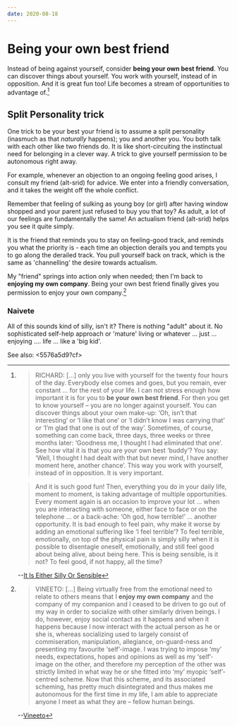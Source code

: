 ```yaml
---
date: 2020-08-18
---
```


# Being your own best friend

Instead of being against yourself, consider **being your own best friend**. You can discover things about yourself. You work with yourself, instead of in opposition. And it is great fun too! Life becomes a stream of opportunities to advantage of.[^bestfr]

## Split Personality trick

One trick to be your best your friend is to assume a split personality (inasmuch as that *naturally* happens); you and another you. You both talk with each other like two friends do. It is like short-circuiting the instinctual need for belonging in a clever way. A trick to give yourself permission to be autonomous right away.

For example, whenever an objection to an ongoing feeling good arises, I consult my friend (alt-srid) for advice. We enter into a friendly conversation, and it takes the weight off the whole conflict.

Remember that feeling of sulking as young boy (or girl) after having window shopped and your parent just refused to buy you that toy? As adult, a lot of our feelings are fundamentally the same! An actualism friend (alt-srid) helps you see it quite simply.

It is the friend that reminds you to stay on feeling-good track, and reminds you what the priority is - each time an objection derails you and tempts you to go along the derailed track. You pull yourself back on track, which is the same as 'channelling' the desire towards actualism.

My "friend" springs into action only when needed; then I'm back to **enjoying my own company**. Being your own best friend finally gives you permission to enjoy your own company.[^enjoy]

### Naivete

All of this sounds kind of silly, isn't it? There is nothing "adult" about it. No sophisticated self-help approach or 'mature' living or whatever ... just ... enjoying .... life ... like a 'big kid'.

See also: <5576a5d9?cf>

[^bestfr]:
    > RICHARD: [...] only you live with yourself for the twenty four hours of the day. Everybody else comes and goes, but you remain, ever constant ... for the rest of your life. I can not stress enough how important it is for you to **be your own best friend**. For then you get to know yourself – you are no longer against yourself. You can discover things about your own make-up: ‘Oh, isn’t that interesting’ or ‘I like that one’ or ‘I didn’t know I was carrying that’ or ‘I’m glad that one is out of the way’. Sometimes, of course, something can come back, three days, three weeks or three months later: ‘Goodness me, I thought I had eliminated that one’. See how vital it is that you are your own best ‘buddy’? You say: ‘Well, I thought I had dealt with that but never mind, I have another moment here, another chance’. This way you work with yourself, instead of in opposition. It is very important.

    > And it is such good fun! Then, everything you do in your daily life, moment to moment, is taking advantage of multiple opportunities. Every moment again is an occasion to improve your lot ... when you are interacting with someone, either face to face or on the telephone ... or a back-ache: ‘Oh god, how terrible!’ ... another opportunity. It is bad enough to feel pain, why make it worse by adding an emotional suffering like ‘I feel terrible’? To feel terrible, emotionally, on top of the physical pain is simply silly when it is possible to disentagle oneself, emotionally, and still feel good about being alive, about being here. This is being sensible, is it not? To feel good, if not happy, all the time?

    --[It Is Either Silly Or Sensible](http://www.actualfreedom.com.au/richard/audiotapeddialogues/sillyorsensible.htm)
    
[^enjoy]:
    > VINEETO: [...] Being virtually free from the emotional need to relate to others means that I **enjoy my own company** and the company of my companion and I ceased to be driven to go out of my way in order to socialize with other similarly driven beings. I do, however, enjoy social contact as it happens and when it happens because I now interact with the actual person as he or she is, whereas socializing used to largely consist of commiseration, manipulation, allegiance, on-guard-ness and presenting my favourite ‘self’-image. I was trying to impose ‘my’ needs, expectations, hopes and opinions as well as my ‘self’-image on the other, and therefore my perception of the other was strictly limited in what way he or she fitted into ‘my’ myopic ‘self’-centred scheme. Now that this scheme, and its associated scheming, has pretty much disintegrated and thus makes me autonomous for the first time in my life, I am able to appreciate anyone I meet as what they are – fellow human beings.
    
    --[Vineeto](http://actualfreedom.com.au/actualism/vineeto/list-af/gary-f.htm)
